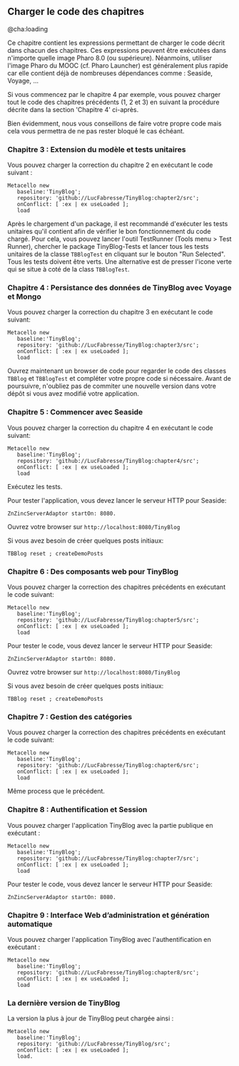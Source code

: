## Charger le code des chapitres

@cha:loading

Ce chapitre contient les expressions permettant de charger le code décrit dans chacun des chapitres. Ces expressions peuvent être exécutées dans n'importe quelle image Pharo 8.0 (ou supérieure).
Néanmoins, utiliser l'image Pharo du MOOC (cf. Pharo Launcher) est généralement plus rapide car elle contient déjà de nombreuses dépendances comme : Seaside, Voyage, ...

Si vous commencez par le chapitre 4 par exemple, vous pouvez charger tout le code des chapitres précédents (1, 2 et 3) en suivant la procédure décrite dans la section 'Chapitre 4' ci-après.

Bien évidemment, nous vous conseillons de faire votre propre code mais cela vous permettra de ne pas rester bloqué le cas échéant.

### Chapitre 3 : Extension du modèle et tests unitaires


Vous pouvez charger la correction du chapitre 2 en exécutant le code suivant :

```
Metacello new
   baseline:'TinyBlog';
   repository: 'github://LucFabresse/TinyBlog:chapter2/src';
   onConflict: [ :ex | ex useLoaded ];
   load
```


Après le chargement d'un package, il est recommandé d'exécuter les tests unitaires qu'il contient afin de vérifier le bon fonctionnement du code chargé.
Pour cela, vous pouvez lancer l'outil TestRunner (Tools menu > Test Runner), chercher le package TinyBlog-Tests et lancer tous les tests unitaires de la classe `TBBlogTest` en cliquant sur le bouton "Run Selected". Tous les tests doivent être verts. Une alternative est de presser l'icone verte qui se situe à coté de la class `TBBlogTest`.

### Chapitre 4 : Persistance des données de TinyBlog avec Voyage et Mongo


Vous pouvez charger la correction du chapitre 3 en exécutant le code suivant:

```
Metacello new
   baseline:'TinyBlog';
   repository: 'github://LucFabresse/TinyBlog:chapter3/src';
   onConflict: [ :ex | ex useLoaded ];
   load
```


Ouvrez maintenant un browser de code pour regarder le code des classes `TBBlog` et `TBBlogTest` et compléter votre propre code si nécessaire.
Avant de poursuivre, n'oubliez pas de commiter une nouvelle version dans votre dépôt si vous avez modifié votre application.

### Chapitre 5 : Commencer avec Seaside


Vous pouvez charger la correction du chapitre 4 en exécutant le code suivant:

```
Metacello new
   baseline:'TinyBlog';
   repository: 'github://LucFabresse/TinyBlog:chapter4/src';
   onConflict: [ :ex | ex useLoaded ];
   load
```


Exécutez les tests.

Pour tester l'application, vous devez lancer le serveur HTTP pour Seaside:

```
ZnZincServerAdaptor startOn: 8080.
```


Ouvrez votre browser sur `http://localhost:8080/TinyBlog`

Si vous avez besoin de créer quelques posts initiaux:

```
TBBlog reset ; createDemoPosts
```


### Chapitre 6 : Des composants web pour TinyBlog


Vous pouvez charger la correction des chapitres précédents en exécutant le code suivant:

```
Metacello new
   baseline:'TinyBlog';
   repository: 'github://LucFabresse/TinyBlog:chapter5/src';
   onConflict: [ :ex | ex useLoaded ];
   load
```


Pour tester le code, vous devez lancer le serveur HTTP pour Seaside:

```
ZnZincServerAdaptor startOn: 8080.
```


Ouvrez votre browser sur `http://localhost:8080/TinyBlog`

Si vous avez besoin de créer quelques posts initiaux:

```
TBBlog reset ; createDemoPosts
```


### Chapitre 7 : Gestion des catégories


Vous pouvez charger la correction des chapitres précédents en exécutant le code suivant:

```
Metacello new
   baseline:'TinyBlog';
   repository: 'github://LucFabresse/TinyBlog:chapter6/src';
   onConflict: [ :ex | ex useLoaded ];
   load
```


Même process que le précédent.

### Chapitre 8 : Authentification et Session


Vous pouvez charger l'application TinyBlog avec la partie publique en exécutant :

```
Metacello new
   baseline:'TinyBlog';
   repository: 'github://LucFabresse/TinyBlog:chapter7/src';
   onConflict: [ :ex | ex useLoaded ];
   load
```


Pour tester le code, vous devez lancer le serveur HTTP pour Seaside:

```
ZnZincServerAdaptor startOn: 8080.
```


### Chapitre 9 : Interface Web d’administration et génération automatique



Vous pouvez charger l'application TinyBlog avec l'authentification en exécutant :

```
Metacello new
   baseline:'TinyBlog';
   repository: 'github://LucFabresse/TinyBlog:chapter8/src';
   onConflict: [ :ex | ex useLoaded ];
   load
```


### La dernière version de TinyBlog


La version la plus à jour de TinyBlog peut chargée ainsi :

```
Metacello new
   baseline:'TinyBlog';
   repository: 'github://LucFabresse/TinyBlog/src';
   onConflict: [ :ex | ex useLoaded ];
   load.
```
